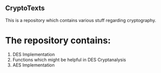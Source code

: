 ## CryptoTexts
This is a repository which contains various stuff regarding cryptography.

# The repository contains:
1. DES Implementation
2. Functions which might be helpful in DES Cryptanalysis
3. AES Implementation
